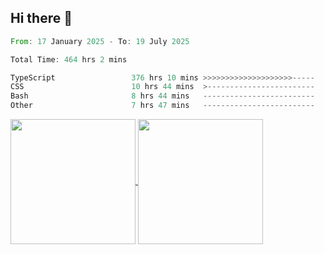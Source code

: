 ## Hi there 👋
<!--START_SECTION:waka-->

```rust
From: 17 January 2025 - To: 19 July 2025

Total Time: 464 hrs 2 mins

TypeScript                 376 hrs 10 mins >>>>>>>>>>>>>>>>>>>>-----   79.72 %
CSS                        10 hrs 44 mins  >------------------------   02.28 %
Bash                       8 hrs 44 mins   -------------------------   01.85 %
Other                      7 hrs 47 mins   -------------------------   01.65 %
```

<!--END_SECTION:waka-->

<a href="https://github.com/anuraghazra/github-readme-stats">
  <img height=200 align="center" src="https://github-readme-stats.vercel.app/api/top-langs/?username=paulgeorge35&layout=donut&langs_count=5&theme=transparent" />
</a>
<a href="https://github.com/anuraghazra/convoychat">
  <img height=200 align="center" src="https://github-readme-stats.vercel.app/api?username=paulgeorge35&show_icons=true&show=prs_merged&theme=transparent&rank_icon=github" />
</a>
